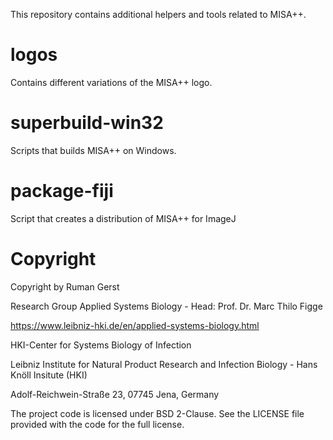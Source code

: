 This repository contains additional helpers and tools related to MISA++.

# logos

Contains different variations of the MISA++ logo.

# superbuild-win32

Scripts that builds MISA++ on Windows.

# package-fiji

Script that creates a distribution of MISA++ for ImageJ

# Copyright

Copyright by Ruman Gerst

Research Group Applied Systems Biology - Head: Prof. Dr. Marc Thilo Figge

https://www.leibniz-hki.de/en/applied-systems-biology.html

HKI-Center for Systems Biology of Infection

Leibniz Institute for Natural Product Research and Infection Biology - Hans Knöll Insitute (HKI)

Adolf-Reichwein-Straße 23, 07745 Jena, Germany

The project code is licensed under BSD 2-Clause.
See the LICENSE file provided with the code for the full license.
